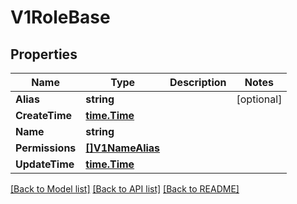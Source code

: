 # V1RoleBase

## Properties

Name | Type | Description | Notes
------------ | ------------- | ------------- | -------------
**Alias** | **string** |  | [optional] 
**CreateTime** | [**time.Time**](time.Time.md) |  | 
**Name** | **string** |  | 
**Permissions** | [**[]V1NameAlias**](V1NameAlias.md) |  | 
**UpdateTime** | [**time.Time**](time.Time.md) |  | 

[[Back to Model list]](../README.md#documentation-for-models) [[Back to API list]](../README.md#documentation-for-api-endpoints) [[Back to README]](../README.md)


